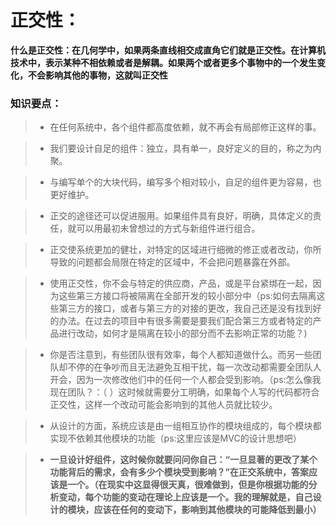 # 正交性：
**什么是正交性：在几何学中，如果两条直线相交成直角它们就是正交性。在计算机技术中，表示某种不相依赖或者是解耦。如果两个或者更多个事物中的一个发生变化，不会影响其他的事物，这就叫正交性**

### 知识要点：
> * 在任何系统中，各个组件都高度依赖，就不再会有局部修正这样的事。

> * 我们要设计自足的组件：独立，具有单一，良好定义的目的，称之为内聚。

> * 与编写单个的大块代码，编写多个相对较小，自足的组件更为容易，也更好维护。

> * 正交的途径还可以促进服用。如果组件具有良好，明确，具体定义的责任，就可以用最初未曾想过的方式与新组件进行组合。

> * 正交使系统更加的健壮，对特定的区域进行细微的修正或者改动，你所导致的问题都会局限在特定的区域中，不会把问题暴露在外部。

> * 使用正交性，你不会与特定的供应商，产品，或是平台紧绑在一起，因为这些第三方接口将被隔离在全部开发的较小部分中（ps:如何去隔离这些第三方的接口，或者与第三方的对接的更改，我自己还是没有找到好的办法。在过去的项目中有很多需要是要我们配合第三方或者特定的产品进行改动，如何才是隔离在较小的部分而不去影响正常的功能？)

> * 你是否注意到，有些团队很有效率，每个人都知道做什么。而另一些团队却不停的在争吵而且无法避免互相干扰，每一次改动都需要全团队人开会，因为一次修改他们中的任何一个人都会受到影响。（ps:怎么像我现在团队？：（ ）这时候就需要分工明确，如果每个人写的代码都符合正交性，这样一个改动可能会影响到的其他人员就比较少。

> * 从设计的方面，系统应该是由一组相互协作的模块组成的，每个模块都实现不依赖其他模块的功能（ps:这里应该是MVC的设计思想吧）

> * **一旦设计好组件，这时候你就要问问你自己：“一旦显著的更改了某个功能背后的需求，会有多少个模块受到影响？”在正交系统中，答案应该是一个。（在现实中这显得很天真，很难做到，但是你根据功能的分析变动，每个功能的变动在理论上应该是一个。我的理解就是，自己设计的模块，应该在任何的变动下，影响到其他模块的可能降低到最小）**